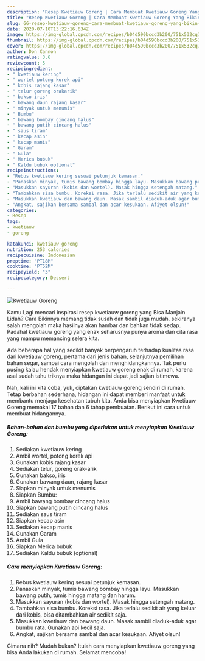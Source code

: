 ```yaml
---
description: "Resep Kwetiauw Goreng | Cara Membuat Kwetiauw Goreng Yang Bikin Ngiler"
title: "Resep Kwetiauw Goreng | Cara Membuat Kwetiauw Goreng Yang Bikin Ngiler"
slug: 66-resep-kwetiauw-goreng-cara-membuat-kwetiauw-goreng-yang-bikin-ngiler
date: 2020-07-10T13:22:16.634Z
image: https://img-global.cpcdn.com/recipes/b04d590bccd3b200/751x532cq70/kwetiauw-goreng-foto-resep-utama.jpg
thumbnail: https://img-global.cpcdn.com/recipes/b04d590bccd3b200/751x532cq70/kwetiauw-goreng-foto-resep-utama.jpg
cover: https://img-global.cpcdn.com/recipes/b04d590bccd3b200/751x532cq70/kwetiauw-goreng-foto-resep-utama.jpg
author: Don Cannon
ratingvalue: 3.6
reviewcount: 5
recipeingredient:
- " kwetiauw kering"
- " wortel potong korek api"
- " kobis rajang kasar"
- " telur goreng orakarik"
- " bakso iris"
- " bawang daun rajang kasar"
- " minyak untuk menumis"
- " Bumbu"
- " bawang bombay cincang halus"
- " bawang putih cincang halus"
- " saus tiram"
- " kecap asin"
- " kecap manis"
- " Garam"
- " Gula"
- " Merica bubuk"
- " Kaldu bubuk optional"
recipeinstructions:
- "Rebus kwetiauw kering sesuai petunjuk kemasan."
- "Panaskan minyak, tumis bawang bombay hingga layu. Masukkan bawang putih, tumis hingga matang dan harum."
- "Masukkan sayuran (kobis dan wortel). Masak hingga setengah matang."
- "Tambahkan sisa bumbu. Koreksi rasa. Jika terlalu sedikit air yang keluar dari kobis, bisa ditambahkan air sedikit saja."
- "Masukkan kwetiauw dan bawang daun. Masak sambil diaduk-aduk agar bumbu rata. Gunakan api kecil saja."
- "Angkat, sajikan bersama sambal dan acar kesukaan. Afiyet olsun!"
categories:
- Resep
tags:
- kwetiauw
- goreng

katakunci: kwetiauw goreng 
nutrition: 253 calories
recipecuisine: Indonesian
preptime: "PT18M"
cooktime: "PT52M"
recipeyield: "3"
recipecategory: Dessert

---
```



![Kwetiauw Goreng](https://img-global.cpcdn.com/recipes/b04d590bccd3b200/751x532cq70/kwetiauw-goreng-foto-resep-utama.jpg)

Kamu Lagi mencari inspirasi resep kwetiauw goreng yang Bisa Manjain Lidah? Cara Bikinnya memang tidak susah dan tidak juga mudah. sekiranya salah mengolah maka hasilnya akan hambar dan bahkan tidak sedap. Padahal kwetiauw goreng yang enak seharusnya punya aroma dan cita rasa yang mampu memancing selera kita.

Ada beberapa hal yang sedikit banyak berpengaruh terhadap kualitas rasa dari kwetiauw goreng, pertama dari jenis bahan, selanjutnya pemilihan bahan segar, sampai cara mengolah dan menghidangkannya. Tak perlu pusing kalau hendak menyiapkan kwetiauw goreng enak di rumah, karena asal sudah tahu triknya maka hidangan ini dapat jadi sajian istimewa.




Nah, kali ini kita coba, yuk, ciptakan kwetiauw goreng sendiri di rumah. Tetap berbahan sederhana, hidangan ini dapat memberi manfaat untuk membantu menjaga kesehatan tubuh kita. Anda bisa menyiapkan Kwetiauw Goreng memakai 17 bahan dan 6 tahap pembuatan. Berikut ini cara untuk membuat hidangannya.

<!--inarticleads1-->

##### Bahan-bahan dan bumbu yang diperlukan untuk menyiapkan Kwetiauw Goreng:

1. Sediakan  kwetiauw kering
1. Ambil  wortel, potong korek api
1. Gunakan  kobis rajang kasar
1. Sediakan  telur, goreng orak-arik
1. Gunakan  bakso, iris
1. Gunakan  bawang daun, rajang kasar
1. Siapkan  minyak untuk menumis
1. Siapkan  Bumbu:
1. Ambil  bawang bombay cincang halus
1. Siapkan  bawang putih cincang halus
1. Sediakan  saus tiram
1. Siapkan  kecap asin
1. Sediakan  kecap manis
1. Gunakan  Garam
1. Ambil  Gula
1. Siapkan  Merica bubuk
1. Sediakan  Kaldu bubuk (optional)




<!--inarticleads2-->

##### Cara menyiapkan Kwetiauw Goreng:

1. Rebus kwetiauw kering sesuai petunjuk kemasan.
1. Panaskan minyak, tumis bawang bombay hingga layu. Masukkan bawang putih, tumis hingga matang dan harum.
1. Masukkan sayuran (kobis dan wortel). Masak hingga setengah matang.
1. Tambahkan sisa bumbu. Koreksi rasa. Jika terlalu sedikit air yang keluar dari kobis, bisa ditambahkan air sedikit saja.
1. Masukkan kwetiauw dan bawang daun. Masak sambil diaduk-aduk agar bumbu rata. Gunakan api kecil saja.
1. Angkat, sajikan bersama sambal dan acar kesukaan. Afiyet olsun!




Gimana nih? Mudah bukan? Itulah cara menyiapkan kwetiauw goreng yang bisa Anda lakukan di rumah. Selamat mencoba!
